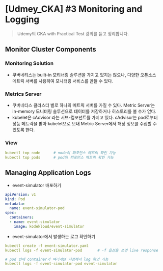 # [Udmey_CKA] #3 Monitoring and Logging

> Udemy의 CKA with Practical Test 강의를 듣고 정리합니다.

## Monitor Cluster Components

### Monitoring Solution

- 쿠버네티스는 built-in 모티너링 솔루션을 가지고 있지는 않으나, 다양한 오픈소스 메트릭 서버를 사용하여 모니터링 서비스를 만들 수 있다.

### Metrics Server

- 쿠버네티스 클러스터 별로 하나의 메트릭 서버를 가질 수 있다. Metric Server는 in-memory 모니터링 솔루션으로 데이터를 저장하거나 히스토리를 볼 수가 없다.
- kubelet은 cAdvisor 라는 서브-컴포넌트를 가지고 있다. cAdvisor는 pod로부터 성능 메트릭을 받아 kubelet으로 보내 Metric Server에서 해당 정보를 수집할 수 있도록 한다.

### View

```yaml
kubectl top node      # node의 퍼포먼스 메트릭 확인 가능
kubectl top pods      # pod의 퍼포먼스 메트릭 확인 가능
```

## Managing Application Logs

- event-simulator 배포하기

```yaml
apiVersion: v1
kind: Pod
metadata:
  name: event-simulator-pod
spec:
  containers:
  - name: event-simulator
    image: kodekloud/event-simulator
```

- event-simulator에서 발생하는 로그 확인하기

```yaml
kubectl create -f event-simulator.yaml
kubectl logs -f event-simulator-pod       # -f 옵션을 쓰면 live response 확인 가능

# pod 안에 container가 여러개면 지정해서 log 확인 가능
kubectl logs -f event-simulator-pod event-simulator
```
